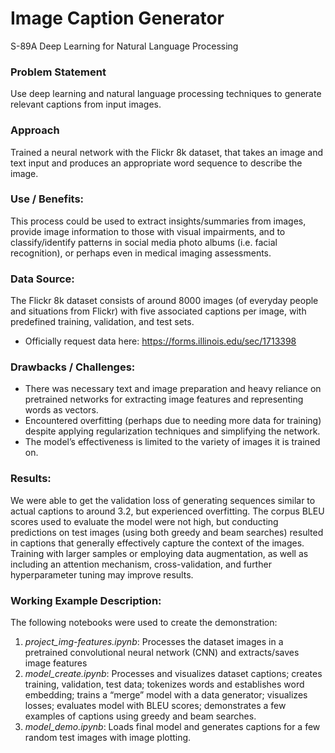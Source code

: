 # Image Caption Generator
S-89A Deep Learning for Natural Language Processing

### Problem Statement
Use deep learning and natural language processing techniques to generate relevant captions from input images.

### Approach
Trained a neural network with the Flickr 8k dataset, that takes an image and text input and produces an appropriate word sequence to describe the image. 

### Use / Benefits:
This process could be used to extract insights/summaries from images, provide image information to those with visual impairments, and to classify/identify patterns in social media photo albums (i.e. facial recognition), or perhaps even in medical imaging assessments. 

### Data Source:
The Flickr 8k dataset consists of around 8000 images (of everyday people and situations from Flickr) with five associated captions per image, with predefined training, validation, and test sets. 
-	Officially request data here: https://forms.illinois.edu/sec/1713398

### Drawbacks / Challenges:
-	There was necessary text and image preparation and heavy reliance on pretrained networks for extracting image features and representing words as vectors. 
-	Encountered overfitting (perhaps due to needing more data for training) despite applying regularization techniques and simplifying the network.  
-	The model’s effectiveness is limited to the variety of images it is trained on. 

### Results:
We were able to get the validation loss of generating sequences similar to actual captions to around 3.2, but experienced overfitting. The corpus BLEU scores used to evaluate the model were not high, but conducting predictions on test images (using both greedy and beam searches) resulted in captions that generally effectively capture the context of the images. Training with larger samples or employing data augmentation, as well as including an attention mechanism, cross-validation, and further hyperparameter tuning may improve results. 

### Working Example Description: 
The following notebooks were used to create the demonstration: 
1.	*project_img-features.ipynb*: Processes the dataset images in a pretrained convolutional neural network (CNN) and extracts/saves image features
2.	*model_create.ipynb*: Processes and visualizes dataset captions; creates training, validation, test data; tokenizes words and establishes word embedding; trains a “merge” model with a data generator; visualizes losses; evaluates model with BLEU scores; demonstrates a few examples of captions using greedy and beam searches.
3.	*model_demo.ipynb*: Loads final model and generates captions for a few random test images with image plotting. 

